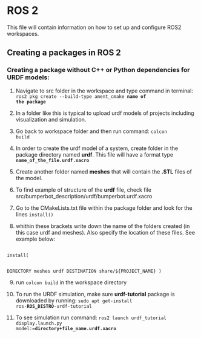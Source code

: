 # ROS 2

This file will contain information on how to set up and configure ROS2 workspaces.

## Creating a packages in ROS 2

### Creating a package without C++ or Python dependencies for URDF models:

1. Navigate to src folder in the workspace and type command in terminal: <code>ros2 pkg create --build-type ament_cmake  **name of the package**</code>

2. In a folder like this is typical to upload urdf models of projects including visualization and simulation.

3. Go back to workspace folder and then run command: <code>colcon build</code>

4. In order to create the urdf model of a system, create folder in the package directory named **urdf**. This file will have a format type <code>**name_of_the_file.urdf.xacro**</code>

5. Create another folder named **meshes** that will contain the **.STL** files of the model.

6. To find example of structure of the **urdf** file, check file src/bumperbot_description/urdf/bumperbot.urdf.xacro

7. Go to the CMakeLists.txt file within the package folder and look for the lines <code>install()</code> 

8. whithin these brackets write down the name of the folders created (in this case urdf and meshes). Also specify the location of these files. See example below:

<code>
install(

  DIRECTORY meshes urdf
  DESTINATION share/${PROJECT_NAME}
)
</code>

9. run <code>colcon build</code> in the workspace directory

10. To run the URDF simulation, make sure **urdf-tutorial** package is downloaded by running: <code>sudo apt get-install ros-**ROS_DISTRO**-urdf-tutorial</code>

11. To see simulation run command: <code>ros2 launch urdf_tutorial display.launch.py model:=**directory+file_name.urdf.xacro**
</code>